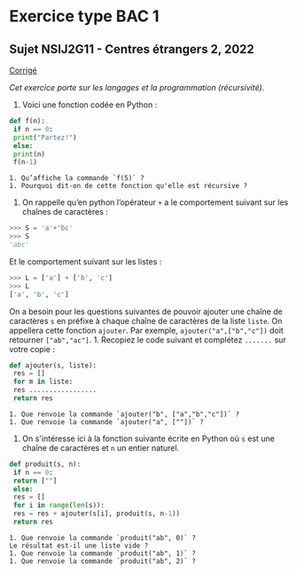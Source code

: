 # Exercice type BAC 1
## Sujet NSIJ2G11 - Centres étrangers 2, 2022

[Corrigé](correction_exo_bac1.pdf)

*Cet exercice porte sur les langages et la programmation (récursivité).* 

1. Voici une fonction codée en Python :
```Python
def f(n): 
 if n == 0: 
 print("Partez!") 
 else: 
 print(n) 
 f(n-1) 
```
    1. Qu’affiche la commande `f(5)` ?  
    1. Pourquoi dit-on de cette fonction qu'elle est récursive ?  

1. On rappelle qu’en python l’opérateur `+` a le comportement suivant sur les chaînes de caractères :
```Python
>>> S = 'a'+'bc' 
>>> S 
'abc'
```
Et le comportement suivant sur les listes :
```Python
>>> L = ['a'] + ['b', 'c'] 
>>> L 
['a', 'b', 'c'] 
```
On a besoin pour les questions suivantes de pouvoir ajouter une chaîne de caractères `s` en préfixe à chaque chaîne de caractères de la liste `liste`. On appellera cette fonction `ajouter`.  Par exemple, `ajouter("a",["b","c"])` doit retourner `["ab","ac"]`.
    1. Recopiez le code suivant et complétez `.......` sur votre copie :
```Python
def ajouter(s, liste): 
 res = [] 
 for m in liste: 
 res ................. 
 return res  
```  
    1. Que renvoie la commande `ajouter("b", ["a","b","c"])` ?  
    1. Que renvoie la commande `ajouter("a", [""])` ?  


1. On s'intéresse ici à la fonction suivante écrite en Python où `s` est une chaîne de caractères et `n` un entier naturel.  
```Python
def produit(s, n): 
 if n == 0: 
 return [""] 
 else: 
 res = [] 
 for i in range(len(s)): 
 res = res + ajouter(s[i], produit(s, n-1)) 
 return res
```
    1. Que renvoie la commande `produit("ab", 0)` ?  
    Le résultat est-il une liste vide ?  
    1. Que renvoie la commande `produit("ab", 1)` ?  
    1. Que renvoie la commande `produit("ab", 2)` ?
